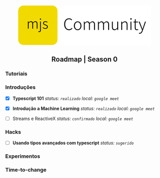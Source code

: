 <p align=center>
  <img
    src="https://raw.githubusercontent.com/mjs-community/admin/main/brand/logo-horizontal.svg?" />
</p>

<h2 align=center> Roadmap | Season 0 </h2>

### Tutoriais

### Introduções
- [x] **Typescript 101**
_status: `realizado`_
_local: `google meet`_

- [x] **Introdução a Machine Learning**
_status: `realizado`_
_local: `google meet`_

- [ ] Streams e ReactiveX
_status: `confirmado`_
_local: `google meet`_


### Hacks
- [ ] **Usando tipos avançados com typescript**
_status: `sugerido`_

### Experimentos

### Time-to-change
